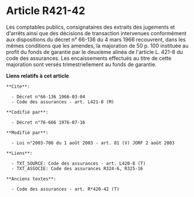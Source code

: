 # Article R421-42

Les comptables publics, consignataires des extraits des jugements et d'arrêts ainsi que des décisions de transaction
intervenues conformément aux dispositions du décret n° 66-136 du 4 mars 1966 recouvrent, dans les mêmes conditions que les
amendes, la majoration de 50 p. 100 instituée au profit du fonds de garantie par le deuxième alinéa de l'article L. 421-8 du
code des assurances. Les encaissements effectués au titre de cette majoration sont versés trimestriellement au fonds de
garantie.

**Liens relatifs à cet article**

	**Cite**:

	  - Décret n°66-136 1966-03-04
	  - Code des assurances - art. L421-8 (M)

	**Codifié par**:

	  - Décret n°76-666 1976-07-16

	**Modifié par**:

	  - Loi n°2003-706 du 1 août 2003 - art. 81 (V) JORF 2 août 2003

	**Liens**:

	  - TXT_SOURCE: Code des assurances - art. L420-8 (T)
	  - TXT_ASSOCIE: Code des assurances R324-6, R325-16

	**Anciens textes**:

	  - Code des assurances - art. R*420-42 (T)
